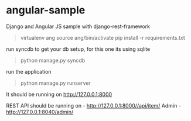 angular-sample
==============

Django and Angular JS sample with django-rest-framework


>virtualenv ang 
>source ang/bin/activate 
>pip install -r requirements.txt 

run syncdb to get your db setup, for this one its using sqlite
>python manage.py syncdb

run the application
>python manage.py runserver

It should be running on http://127.0.0.1:8000

REST API should be running on - http://127.0.0.1:8000//api/item/
Admin - http://127.0.0.1:8040/admin/